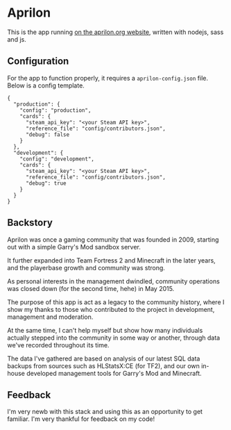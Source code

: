 # Aprilon

This is the app running [on the aprilon.org website](https://aprilon.org), written with nodejs, sass and js.

## Configuration

For the app to function properly, it requires a ```aprilon-config.json``` file. Below is a config template.

```
{
  "production": {
    "config": "production",
    "cards": {
      "steam_api_key": "<your Steam API key>",
      "reference_file": "config/contributors.json",
      "debug": false
    }
  },
  "development": {
    "config": "development",
    "cards": {
      "steam_api_key": "<your Steam API key>",
      "reference_file": "config/contributors.json",
      "debug": true
    }
  }
}
```

## Backstory

Aprilon was once a gaming community that was founded in 2009, starting out with a simple Garry's Mod
sandbox server.

It further expanded into Team Fortress 2 and Minecraft in the later years, and the playerbase growth and community was strong.

As personal interests in the management dwindled, community operations was closed down (for the second time, hehe) in May 2015.

The purpose of this app is act as a legacy to the community history, where I show my thanks to those who contributed to the project in development, management and moderation.

At the same time, I can't help myself but show how many individuals actually stepped into the community in some way or another, through data we've recorded throughout its time.

The data I've gathered are based on analysis of our latest SQL data backups from sources such as HLStatsX:CE (for TF2), and our own in-house developed management tools for Garry's Mod and Minecraft.

## Feedback

I'm very newb with this stack and using this as an opportunity to get familiar. I'm very thankful for feedback on my code!
